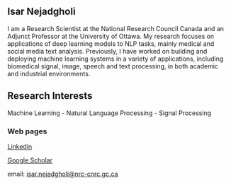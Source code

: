 ## Isar Nejadgholi
I am a Research Scientist at the National Research Council Canada and an Adjunct Professor at the University of Ottawa. My research focuses on applications of deep learning models to NLP tasks, mainly medical and social media text analysis. Previously, I have worked on building and deploying machine learning systems in a variety of applications, including biomedical signal, image, speech and text processing, in both academic and industrial environments.  

## Research Interests
Machine Learning - Natural Language Processing - Signal Processing 

### Web pages
[Linkedin](https://www.linkedin.com/in/isarnejad/)


[Google Scholar](https://scholar.google.ca/citations?user=In99zA8AAAAJ&hl=en)

email: isar.nejadgholi@nrc-cnrc.gc.ca

